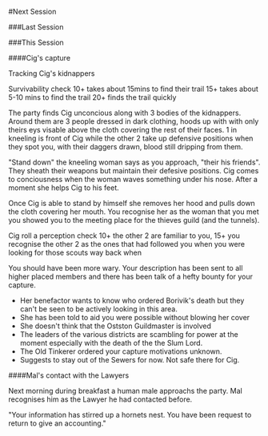 #Next Session

###Last Session


###This Session

####Cig's capture

Tracking Cig's kidnappers

Survivability check
10+ takes about 15mins to find their trail
15+ takes about 5-10 mins to find the trail
20+ finds the trail quickly

The party finds Cig unconcious along with 3 bodies of the kidnappers. Around them are 3 people dressed in dark clothing, hoods up with with only theirs eys visable above the cloth covering the rest of their faces. 1 in kneeling is front of Cig while the other 2 take up defensive positions when they spot you, with their daggers drawn, blood still dripping from them. 

"Stand down" the kneeling woman says as you approach, "their his friends". They sheath their weapons but maintain their defesive positions. Cig comes to conciousness when the woman waves something under his nose. After a moment she helps Cig to his feet.

Once Cig is able to stand by himself she removes her hood and pulls down the cloth covering her mouth. You recognise her as the woman that you met you showed you to the meeting place for the thieves guild (and the tunnels).

Cig roll a perception check 10+ the other 2 are familiar to you, 15+ you recognise the other 2 as the ones that had followed you when you were looking for those scouts way back when

You should have been more wary. Your description has been sent to all higher placed members and there has been talk of a hefty bounty for your capture.

* Her benefactor wants to know who ordered Borivik's death but they can't be seen to be actively looking in this area.
* She has been told to aid you were possible without blowing her cover
* She doesn't think that the Ostston Guildmaster is involved
* The leaders of the various districts are scambling for power at the moment especially with the death of the the Slum Lord.
* The Old Tinkerer ordered your capture motivations unknown. 
* Suggests to stay out of the Sewers for now. Not safe there for Cig. 
 
####Mal's contact with the Lawyers

Next morning during breakfast a human male approachs the party. Mal recognises him as the Lawyer he had contacted before. 

"Your information has stirred up a hornets nest. You have been request to return to give an accounting."







